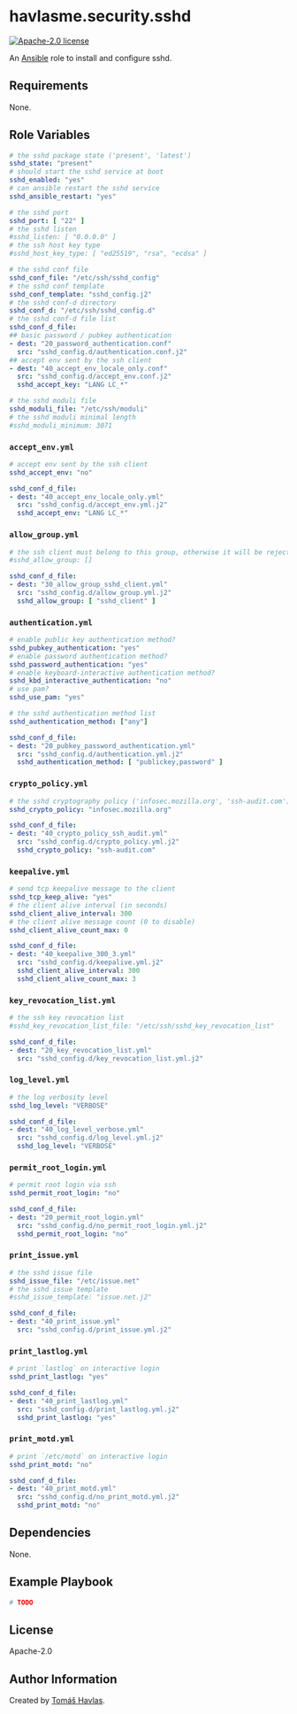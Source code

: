 havlasme.security.sshd
======================

[![Apache-2.0 license][license-image]][license-link]

An [Ansible](https://www.ansible.com/) role to install and configure sshd.


Requirements
------------

None.


Role Variables
--------------

```yaml
# the sshd package state ('present', 'latest')
sshd_state: "present"
# should start the sshd service at boot
sshd_enabled: "yes"
# can ansible restart the sshd service
sshd_ansible_restart: "yes"

# the sshd port
sshd_port: [ "22" ]
# the sshd listen
#sshd_listen: [ "0.0.0.0" ]
# the ssh host key type
#sshd_host_key_type: [ "ed25519", "rsa", "ecdsa" ]

# the sshd conf file
sshd_conf_file: "/etc/ssh/sshd_config"
# the sshd conf template
sshd_conf_template: "sshd_config.j2"
# the sshd conf-d directory
sshd_conf_d: "/etc/ssh/sshd_config.d"
# the sshd conf-d file list
sshd_conf_d_file:
## basic password / pubkey authentication
- dest: "20_password_authentication.conf"
  src: "sshd_config.d/authentication.conf.j2"
## accept env sent by the ssh client
- dest: "40_accept_env_locale_only.conf"
  src: "sshd_config.d/accept_env.conf.j2"
  sshd_accept_key: "LANG LC_*"

# the sshd moduli file
sshd_moduli_file: "/etc/ssh/moduli"
# the sshd moduli minimal length
#sshd_moduli_minimum: 3071
```

### `accept_env.yml`

```yaml title="accept_env.yml"
# accept env sent by the ssh client
sshd_accept_env: "no"
```

```yaml
sshd_conf_d_file:
- dest: "40_accept_env_locale_only.yml"
  src: "sshd_config.d/accept_env.yml.j2"
  sshd_accept_env: "LANG LC_*"
```

### `allow_group.yml`

```yaml title="allow_group.yml"
# the ssh client must belong to this group, otherwise it will be rejected
#sshd_allow_group: []
```

```yaml
sshd_conf_d_file:
- dest: "30_allow_group_sshd_client.yml"
  src: "sshd_config.d/allow_group.yml.j2"
  sshd_allow_group: [ "sshd_client" ]
```

### `authentication.yml`

```yaml title="authentication.yml"
# enable public key authentication method?
sshd_pubkey_authentication: "yes"
# enable password authentication method?
sshd_password_authentication: "yes"
# enable keyboard-interactive authentication method?
sshd_kbd_interactive_authentication: "no"
# use pam?
sshd_use_pam: "yes"

# the sshd authentication method list
sshd_authentication_method: ["any"]
```

```yaml
sshd_conf_d_file:
- dest: "20_pubkey_password_authentication.yml"
  src: "sshd_config.d/authentication.yml.j2"
  sshd_authentication_method: [ "publickey,password" ]
```

### `crypto_policy.yml`

```yaml title="crypto_policy.yml"
# the sshd cryptography policy ('infosec.mozilla.org', 'ssh-audit.com')
sshd_crypto_policy: "infosec.mozilla.org"
```

```yaml
sshd_conf_d_file:
- dest: "40_crypto_policy_ssh_audit.yml"
  src: "sshd_config.d/crypto_policy.yml.j2"
  sshd_crypto_policy: "ssh-audit.com"
```

### `keepalive.yml`

```yaml title="keepalive.yml"
# send tcp keepalive message to the client
sshd_tcp_keep_alive: "yes"
# the client alive interval (in seconds)
sshd_client_alive_interval: 300
# the client alive message count (0 to disable)
sshd_client_alive_count_max: 0
```

```yaml
sshd_conf_d_file:
- dest: "40_keepalive_300_3.yml"
  src: "sshd_config.d/keepalive.yml.j2"
  sshd_client_alive_interval: 300
  sshd_client_alive_count_max: 3
```

### `key_revocation_list.yml`

```yaml title="sshd_key_revocation_list.yml"
# the ssh key revocation list
#sshd_key_revocation_list_file: "/etc/ssh/sshd_key_revocation_list"
```

```yaml
sshd_conf_d_file:
- dest: "20_key_revocation_list.yml"
  src: "sshd_config.d/key_revocation_list.yml.j2"
```

### `log_level.yml`

```yaml title="log_level.yml
# the log verbosity level
sshd_log_level: "VERBOSE"
```

```yaml
sshd_conf_d_file:
- dest: "40_log_level_verbose.yml"
  src: "sshd_config.d/log_level.yml.j2"
  sshd_log_level: "VERBOSE"
```

### `permit_root_login.yml`

```yaml title="permit_root_login.yml"
# permit root login via ssh
sshd_permit_root_login: "no"
```

```yaml
sshd_conf_d_file:
- dest: "20_permit_root_login.yml"
  src: "sshd_config.d/no_permit_root_login.yml.j2"
  sshd_permit_root_login: "no"
```

### `print_issue.yml`

```yaml title="print_issue.yml"
# the sshd issue file
sshd_issue_file: "/etc/issue.net"
# the sshd issue template
#sshd_issue_template: "issue.net.j2"
```

```yaml
sshd_conf_d_file:
- dest: "40_print_issue.yml"
  src: "sshd_config.d/print_issue.yml.j2"
```

### `print_lastlog.yml`

```yaml title="print_lastlog.yml"
# print `lastlog` on interactive login
sshd_print_lastlog: "yes"
```

```yaml
sshd_conf_d_file:
- dest: "40_print_lastlog.yml"
  src: "sshd_config.d/print_lastlog.yml.j2"
  sshd_print_lastlog: "yes"
```

### `print_motd.yml`

```yaml title="print_motd.yml"
# print `/etc/motd` on interactive login
sshd_print_motd: "no"
```

```yaml
sshd_conf_d_file:
- dest: "40_print_motd.yml"
  src: "sshd_config.d/no_print_motd.yml.j2"
  sshd_print_motd: "no"
```


Dependencies
------------

None.


Example Playbook
----------------

```yaml
# TODO
```


License
-------

Apache-2.0


Author Information
------------------

Created by [Tomáš Havlas](https://havlas.me/).

[license-image]: https://img.shields.io/badge/license-Apache2.0-blue.svg?style=flat-square
[license-link]: ../../LICENSE
